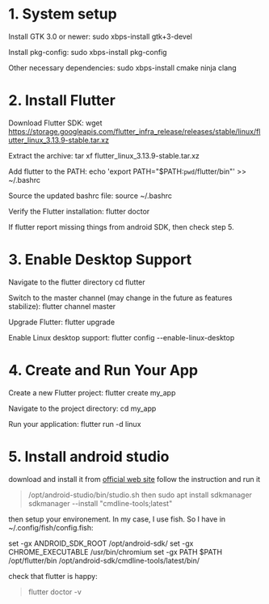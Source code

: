 
# 1. System setup

Install GTK 3.0 or newer:
sudo xbps-install gtk+3-devel

Install pkg-config:
sudo xbps-install pkg-config

Other necessary dependencies:
sudo xbps-install cmake ninja clang

# 2. Install Flutter

Download Flutter SDK:
wget https://storage.googleapis.com/flutter_infra_release/releases/stable/linux/flutter_linux_3.13.9-stable.tar.xz

Extract the archive:
tar xf flutter_linux_3.13.9-stable.tar.xz

Add flutter to the PATH:
echo 'export PATH="$PATH:`pwd`/flutter/bin"' >> ~/.bashrc

Source the updated bashrc file:
source ~/.bashrc

Verify the Flutter installation:
flutter doctor

If flutter report missing things from android SDK, then check step 5.

# 3. Enable Desktop Support

Navigate to the flutter directory
cd flutter

Switch to the master channel (may change in the future as features stabilize):
flutter channel master

Upgrade Flutter:
flutter upgrade

Enable Linux desktop support:
flutter config --enable-linux-desktop

# 4. Create and Run Your App

Create a new Flutter project:
flutter create my_app

Navigate to the project directory:
cd my_app

Run your application:
flutter run -d linux

# 5. Install android studio

download and install it from [official web site](https://developer.android.com/studio)
follow the instruction and run it
> /opt/android-studio/bin/studio.sh
then
> sudo apt install sdkmanager
> sdkmanager --install "cmdline-tools;latest"

then setup your environement. In my case, I use fish. So I have in ~/.config/fish/config.fish:

set -gx ANDROID_SDK_ROOT /opt/android-sdk/
set -gx CHROME_EXECUTABLE /usr/bin/chromium
set -gx PATH $PATH /opt/flutter/bin /opt/android-sdk/cmdline-tools/latest/bin/

check that flutter is happy:
> flutter doctor -v
